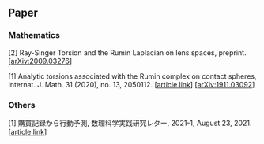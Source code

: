 ## Paper

### Mathematics

[2] Ray-Singer Torsion and the Rumin Laplacian on lens spaces, preprint.
[[arXiv:2009.03276](https://arxiv.org/abs/2009.03276)]

[1] Analytic torsions associated with the Rumin complex on contact spheres, Internat. J. Math. 31 (2020), no. 13, 2050112.
[[article link](https://www.worldscientific.com/doi/10.1142/S0129167X20501128)]
[[arXiv:1911.03092](https://arxiv.org/abs/1911.03092)]

### Others

[1] 購買記録から行動予測, 数理科学実践研究レター, 2021-1, August 23, 2021.
[[article link](https://www.ms.u-tokyo.ac.jp/lmsr/pdf/2021-1.pdf)]
